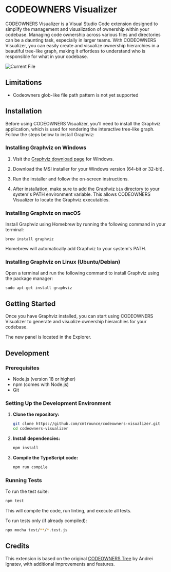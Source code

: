 # CODEOWNERS Visualizer

CODEOWNERS Visualizer is a Visual Studio Code extension designed to simplify the management and visualization of ownership within your codebase. Managing code ownership across various files and directories can be a daunting task, especially in larger teams. With CODEOWNERS Visualizer, you can easily create and visualize ownership hierarchies in a beautiful tree-like graph, making it effortless to understand who is responsible for what in your codebase.

![Current File](/resources/demo.gif "CODEOWNERS Visualizer")

## Limitations

- Codeowners glob-like file path pattern is not yet supported

## Installation

Before using CODEOWNERS Visualizer, you'll need to install the Graphviz application, which is used for rendering the interactive tree-like graph. Follow the steps below to install Graphviz:

### Installing Graphviz on Windows

1. Visit the [Graphviz download page](https://graphviz.gitlab.io/download/) for Windows.

2. Download the MSI installer for your Windows version (64-bit or 32-bit).

3. Run the installer and follow the on-screen instructions.

4. After installation, make sure to add the Graphviz `bin` directory to your system's PATH environment variable. This allows CODEOWNERS Visualizer to locate the Graphviz executables.

### Installing Graphviz on macOS

Install Graphviz using Homebrew by running the following command in your terminal:

`brew install graphviz`

Homebrew will automatically add Graphviz to your system's PATH.

### Installing Graphviz on Linux (Ubuntu/Debian)
Open a terminal and run the following command to install Graphviz using the package manager:

`sudo apt-get install graphviz`

## Getting Started
Once you have Graphviz installed, you can start using CODEOWNERS Visualizer to generate and visualize ownership hierarchies for your codebase.

The new panel is located in the Explorer.

## Development

### Prerequisites

- Node.js (version 18 or higher)
- npm (comes with Node.js)
- Git

### Setting Up the Development Environment

1. **Clone the repository:**
   ```bash
   git clone https://github.com/cmtrounce/codeowners-visualizer.git
   cd codeowners-visualizer
   ```

2. **Install dependencies:**
   ```bash
   npm install
   ```

3. **Compile the TypeScript code:**
   ```bash
   npm run compile
   ```

### Running Tests

To run the test suite:

```bash
npm test
```

This will compile the code, run linting, and execute all tests.

To run tests only (if already compiled):
```bash
npx mocha test/**/*.test.js
```

## Credits

This extension is based on the original [CODEOWNERS Tree](https://github.com/a-ignatev/codeowners-tree) by Andrei Ignatev, with additional improvements and features.
